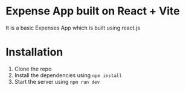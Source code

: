 # Expense App built on React + Vite

It is a basic Expenses App which is built using react.js

# Installation

1. Clone the repo
2. Install the dependencies using `npm install`
3. Start the server using `npm run dev`

